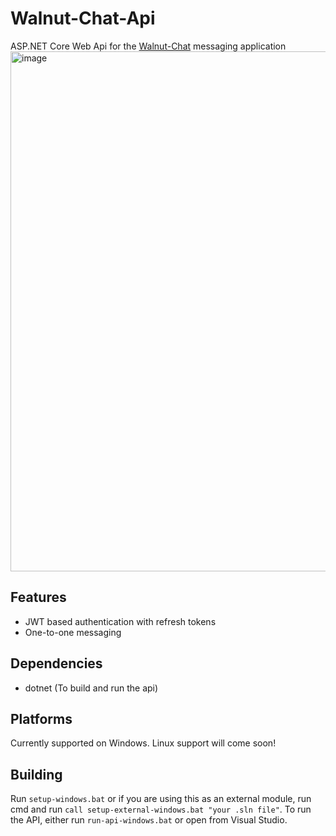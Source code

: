 # Walnut-Chat-Api
ASP.NET Core Web Api for the [Walnut-Chat](https://github.com/LukaLominadze/Walnut-Chat) messaging application
<img width="1900" height="832" alt="image" src="https://github.com/user-attachments/assets/53a1e42e-e86f-4466-96a2-89bf571f0f1c" />

## Features
- JWT based authentication with refresh tokens
- One-to-one messaging

## Dependencies
- dotnet (To build and run the api)

## Platforms
Currently supported on Windows. Linux support will come soon!

## Building
Run ```setup-windows.bat``` or if you are using this as an external module, run cmd and run ```call setup-external-windows.bat "your .sln file"```.
To run the API, either run ```run-api-windows.bat``` or open from Visual Studio.
